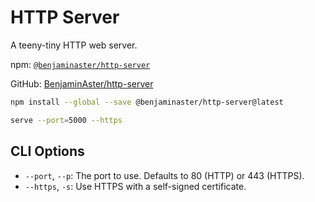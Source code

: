 
# HTTP Server

A teeny-tiny HTTP web server.

npm: [`@benjaminaster/http-server`](https://www.npmjs.com/package/@benjaminaster/http-server)

GitHub: [BenjaminAster/http-server](https://github.com/BenjaminAster/http-server)

```sh
npm install --global --save @benjaminaster/http-server@latest
```

```sh
serve --port=5000 --https
```

## CLI Options
- `--port`, `--p`: The port to use. Defaults to 80 (HTTP) or 443 (HTTPS).
- `--https`, `-s`: Use HTTPS with a self-signed certificate.
